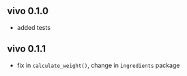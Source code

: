 vivo 0.1.0
----------------------------------------------------------------
* added tests

vivo 0.1.1
----------------------------------------------------------------
* fix in `calculate_weight()`, change in `ingredients` package
